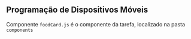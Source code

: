 ## Programação de Dispositivos Móveis
Componente <code>foodCard.js</code> é o componente da tarefa, localizado na pasta <code>components</code>

